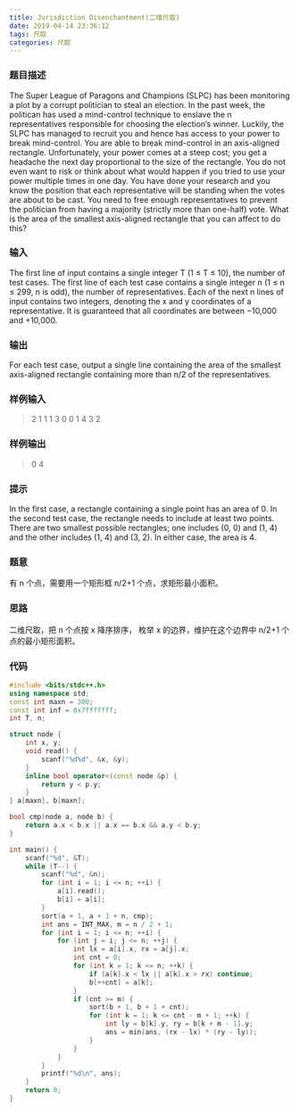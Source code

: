 ```yaml
---
title: Jurisdiction Disenchantment(二维尺取)
date: 2019-04-14 23:36:12
tags: 尺取
categories: 尺取 
---
```


### 题目描述

The Super League of Paragons and Champions (SLPC) has been monitoring a plot by a corrupt politician to steal an election. In the past week, the politican has used a mind-control technique to enslave the n representatives responsible for choosing the election’s winner. Luckily, the SLPC has managed to recruit you and hence has access to your power to break mind-control. You are able to break mind-control in an axis-aligned rectangle. Unfortunately, your power comes at a steep cost; you get a headache the next day proportional to the size of the rectangle. You do not even want to risk or think about what would happen if you tried to use your power multiple times in one day.
You have done your research and you know the position that each representative will be standing when the votes are about to be cast. You need to free enough representatives to prevent the politician from having a majority (strictly more than one-half) vote. What is the area of the smallest axis-aligned rectangle that you can affect to do this?

### 输入

The first line of input contains a single integer T (1 ≤ T ≤ 10), the number of test cases. The first line of each test case contains a single integer n (1 ≤ n ≤ 299, n is odd), the number of representatives. Each of the next n lines of input contains two integers, denoting the x and y coordinates of a representative. It is guaranteed that all coordinates are between −10,000 and +10,000.

### 输出

For each test case, output a single line containing the area of the smallest axis-aligned rectangle containing more than n/2 of the representatives.

### 样例输入

> 2
> 1
> 1 1
> 3
> 0 0
> 1 4
> 3 2

### 样例输出

> 0
> 4

### 提示

In the first case, a rectangle containing a single point has an area of 0.
In the second test case, the rectangle needs to include at least two points. There are two smallest possible rectangles; one includes (0, 0) and (1, 4) and the other includes (1, 4) and (3, 2). In either case, the area is 4.

### 题意

有 n 个点，需要用一个矩形框 n/2+1 个点，求矩形最小面积。

### 思路

二维尺取，把 n 个点按 x 降序排序， 枚举 x 的边界，维护在这个边界中 n/2+1 个点的最小矩形面积。

### 代码
```cpp
#include <bits/stdc++.h>
using namespace std;
const int maxn = 300;
const int inf = 0x7fffffff;
int T, n;

struct node {
    int x, y;
    void read() {
        scanf("%d%d", &x, &y);
    }
    inline bool operator<(const node &p) {
        return y < p.y;
    }
} a[maxn], b[maxn];

bool cmp(node a, node b) {
    return a.x < b.x || a.x == b.x && a.y < b.y;
}

int main() {
    scanf("%d", &T);
    while (T--) {
        scanf("%d", &n);
        for (int i = 1; i <= n; ++i) {
            a[i].read();
            b[i] = a[i];
        }
        sort(a + 1, a + 1 + n, cmp);
        int ans = INT_MAX, m = n / 2 + 1;
        for (int i = 1; i <= n; ++i) {
            for (int j = i; j <= n; ++j) {
                int lx = a[i].x, rx = a[j].x;
                int cnt = 0;
                for (int k = 1; k <= n; ++k) {
                    if (a[k].x < lx || a[k].x > rx) continue;
                    b[++cnt] = a[k];
                }
                if (cnt >= m) {
                    sort(b + 1, b + 1 + cnt);
                    for (int k = 1; k <= cnt - m + 1; ++k) {
                        int ly = b[k].y, ry = b[k + m - 1].y;
                        ans = min(ans, (rx - lx) * (ry - ly));
                    }
                }
            }
        }
        printf("%d\n", ans);
    }
    return 0;
}
```

